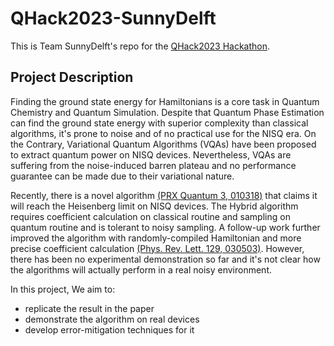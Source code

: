 # QHack2023-SunnyDelft
This is Team SunnyDelft's repo for the [QHack2023 Hackathon](https://github.com/XanaduAI/QHack2023/issues/10). 

## Project Description

Finding the ground state energy for Hamiltonians is a core task in Quantum Chemistry and Quantum Simulation. Despite that Quantum Phase Estimation can find the ground state energy with superior complexity than classical algorithms, it's prone to noise and of no practical use for the NISQ era. On the Contrary, Variational Quantum Algorithms (VQAs) have been proposed to extract quantum power on NISQ devices. Nevertheless, VQAs are suffering from the noise-induced barren plateau and no performance guarantee can be made due to their variational nature.

Recently, there is a novel algorithm [(PRX Quantum 3, 010318)](https://journals.aps.org/prxquantum/abstract/10.1103/PRXQuantum.3.010318) that claims it will reach the Heisenberg limit on NISQ devices. The Hybrid algorithm requires coefficient calculation on classical routine and sampling on quantum routine and is tolerant to noisy sampling. A follow-up work further improved the algorithm with randomly-compiled Hamiltonian and more precise coefficient calculation [(Phys. Rev. Lett. 129, 030503)](https://journals.aps.org/prl/abstract/10.1103/PhysRevLett.129.030503). However, there has been no experimental demonstration so far and it's not clear how the algorithms will actually perform in a real noisy environment.

In this project, We aim to:
-  replicate the result in the paper
-  demonstrate the algorithm on real devices
-  develop error-mitigation techniques for it